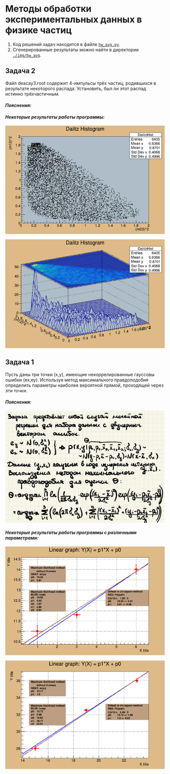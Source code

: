 # Методы обработки экспериментальных данных в физике частиц

1. Код решений задач находится в файле [```hw_avg.py```](https://github.com/shulga-alexey/monte-carlo/blob/main/hw_avg.py).
2. Сгенерированные результаты можно найти в директории [```./img/hw_avg```](https://github.com/shulga-alexey/monte-carlo/tree/main/img/hw_avg).

## Задача 2
Файл deacay3.root содержит 4-импульсы трёх частиц, родившихся в результате некоторого распада. Установить, был ли этот распад истинно трёхчастичным.

#### _Пояснения:_

#### _Некоторые результаты работы программы:_

![](https://github.com/shulga-alexey/monte-carlo/blob/main/img/hw_avg/Task2_1.png)

![](https://github.com/shulga-alexey/monte-carlo/blob/main/img/hw_avg/Task2_2.gif)

## Задача 1
Пусть даны три точки (x,y), имеющие некоррелированные гауссовы ошибки (ex,ey). Используя метод максимального правдоподобия определить параметры наиболее вероятной прямой, проходящей через эти точки.

#### _Пояснения:_

![](https://github.com/shulga-alexey/monte-carlo/blob/main/img/hw_avg/note1.png)

#### _Некоторые результаты работы программы c различными параметрами:_

![](https://github.com/shulga-alexey/monte-carlo/blob/main/img/hw_avg/Task1_1.png)

![](https://github.com/shulga-alexey/monte-carlo/blob/main/img/hw_avg/Task1_2.png)


